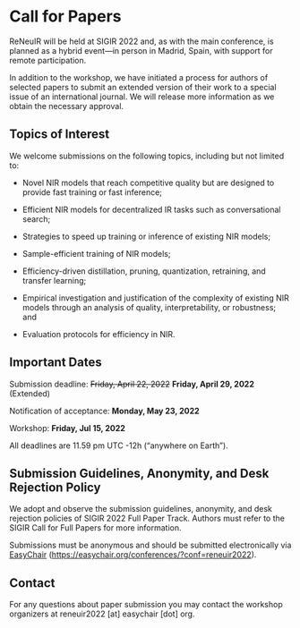 # Call for Papers

ReNeuIR will be held at SIGIR 2022 and, as with the main conference,
is planned as a hybrid event—in person in Madrid, Spain, with support
for remote participation.

In addition to the workshop, we have initiated a process for authors
of selected papers to submit an extended version of their work to a
special issue of an international journal. We will release more
information as we obtain the necessary approval.

## Topics of Interest

We welcome submissions on the following topics, including but not limited to:

* Novel NIR models that reach competitive quality but are designed
to provide fast training or fast inference;

* Efficient NIR models for decentralized IR tasks such as conversational search;

* Strategies to speed up training or inference of existing NIR models;

* Sample-efficient training of NIR models;

* Efficiency-driven distillation, pruning, quantization,
retraining, and transfer learning;

* Empirical investigation and justification of the complexity
of existing NIR models through an analysis of quality,
interpretability, or robustness; and

* Evaluation protocols for efficiency in NIR.

## Important Dates

Submission deadline: ~~Friday, April 22, 2022~~ **Friday, April 29, 2022** (Extended)

Notification of acceptance: **Monday, May 23, 2022**

Workshop: **Friday, Jul 15, 2022**

All deadlines are 11.59 pm UTC -12h (“anywhere on Earth”).

## Submission Guidelines, Anonymity, and Desk Rejection Policy

We adopt and observe the submission guidelines, anonymity,
and desk rejection policies of SIGIR 2022 Full Paper Track.
Authors must refer to the SIGIR Call for Full Papers for more information.

Submissions must be anonymous and should be submitted electronically
via [EasyChair](https://easychair.org/conferences/?conf=reneuir2022)
(https://easychair.org/conferences/?conf=reneuir2022).

## Contact
For any questions about paper submission you may contact the
workshop organizers at reneuir2022 [at] easychair [dot] org.
